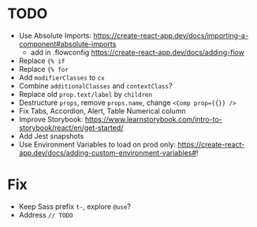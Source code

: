 # TODO

- Use Absolute Imports: https://create-react-app.dev/docs/importing-a-component#absolute-imports
  - add in .flowconfig https://create-react-app.dev/docs/adding-flow
- Replace `{% if`
- Replace `{% for`
- Add `modifierClasses` to `cx`
- Combine `additionalClasses` and `contextClass`?
- Replace old `prop.text/label` by `children`
- Destructure `props`, remove `props.name`, change `<Comp prop={{}} />`
- Fix Tabs, Accordion, Alert, Table Numerical column
- Improve Storybook: https://www.learnstorybook.com/intro-to-storybook/react/en/get-started/
- Add Jest snapshots
- Use Environment Variables to load on prod only: https://create-react-app.dev/docs/adding-custom-environment-variables#!

# Fix

- Keep Sass prefix `t-`, explore `@use`?
- Address `// TODO`
